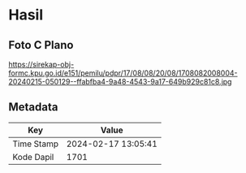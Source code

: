# Hasil

## Foto C Plano

https://sirekap-obj-formc.kpu.go.id/e151/pemilu/pdpr/17/08/08/20/08/1708082008004-20240215-050129--ffabfba4-9a48-4543-9a17-649b929c81c8.jpg


## Metadata

| Key        | Value               |
| ---------- | ------------------- |
| Time Stamp | 2024-02-17 13:05:41 |
| Kode Dapil | 1701                |



